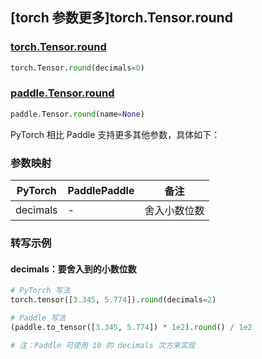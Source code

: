 ## [torch 参数更多]torch.Tensor.round

### [torch.Tensor.round](https://pytorch.org/docs/stable/generated/torch.Tensor.round.html#torch.Tensor.round)

```python
torch.Tensor.round(decimals=0)
```

### [paddle.Tensor.round](https://www.paddlepaddle.org.cn/documentation/docs/zh/develop/api/paddle/Tensor_cn.html#round-name-none)

```python
paddle.Tensor.round(name=None)
```

PyTorch 相比 Paddle 支持更多其他参数，具体如下：

### 参数映射

| PyTorch  | PaddlePaddle | 备注 |
| -------- | ------- | ------- |
| decimals | -       | 舍入小数位数 |

### 转写示例
#### decimals：要舍入到的小数位数
```python
# PyTorch 写法
torch.tensor([3.345, 5.774]).round(decimals=2)

# Paddle 写法
(paddle.to_tensor([3.345, 5.774]) * 1e2).round() / 1e2

# 注：Paddle 可使用 10 的 decimals 次方来实现
```
